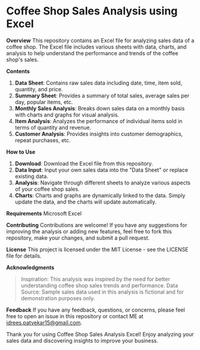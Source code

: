 # Coffee Shop Sales Analysis using Excel


**Overview**
This repository contains an Excel file for analyzing sales data of a coffee shop. The Excel file includes various sheets with data, charts, and analysis to help understand the performance and trends of the coffee shop's sales.

**Contents**
1. **Data Sheet**: Contains raw sales data including date, time, item sold, quantity, and price.
2. **Summary Sheet**: Provides a summary of total sales, average sales per day, popular items, etc.
3. **Monthly Sales Analysis**: Breaks down sales data on a monthly basis with charts and graphs for visual analysis.
4. **Item Analysis**: Analyzes the performance of individual items sold in terms of quantity and revenue.
5. **Customer Analysis**: Provides insights into customer demographics, repeat purchases, etc.

**How to Use**
1. **Download**: Download the Excel file from this repository.
2. **Data Input**: Input your own sales data into the "Data Sheet" or replace existing data.
3. **Analysis**: Navigate through different sheets to analyze various aspects of your coffee shop sales.
4. **Charts**: Charts and graphs are dynamically linked to the data. Simply update the data, and the charts will update automatically.

**Requirements** 
Microsoft Excel 

**Contributing**
Contributions are welcome! If you have any suggestions for improving the analysis or adding new features, feel free to fork this repository, make your changes, and submit a pull request.

**License**
This project is licensed under the MIT License - see the LICENSE file for details.

**Acknowledgments**
> Inspiration: This analysis was inspired by the need for better understanding coffee shop sales trends and performance.
> Data Source: Sample sales data used in this analysis is fictional and for demonstration purposes only.

**Feedback**
If you have any feedback, questions, or concerns, please feel free to open an issue in this repository or contact ME at idrees.patvekar15@gmail.com.

Thank you for using Coffee Shop Sales Analysis Excel! Enjoy analyzing your sales data and discovering insights to improve your business.
